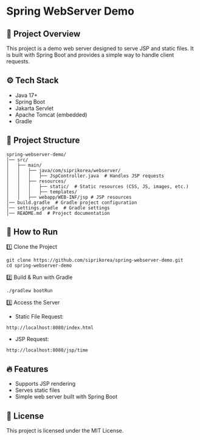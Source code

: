 # Spring WebServer Demo

## 📌 Project Overview
This project is a demo web server designed to serve JSP and static files.
It is built with Spring Boot and provides a simple way to handle client requests.

## ⚙️ Tech Stack
* Java 17+
* Spring Boot
* Jakarta Servlet
* Apache Tomcat (embedded)
* Gradle

## 📂 Project Structure
```
spring-webserver-demo/
│── src/
│   ├── main/
│   │   ├── java/com/siprikorea/webserver/
│   │   │   ├── JspController.java  # Handles JSP requests
│   │   ├── resources/
│   │   │   ├── static/  # Static resources (CSS, JS, images, etc.)
│   │   │   ├── templates/
│   │   ├── webapp/WEB-INF/jsp # JSP resources
│── build.gradle  # Gradle project configuration
│── settings.gradle  # Gradle settings
│── README.md  # Project documentation
```

## 🚀 How to Run

1️⃣ Clone the Project
```shell
git clone https://github.com/siprikorea/spring-webserver-demo.git
cd spring-webserver-demo
```
2️⃣ Build & Run with Gradle
```shell
./gradlew bootRun
```
3️⃣ Access the Server
* Static File Request:
```
http://localhost:8080/index.html
```
* JSP Request:
```
http://localhost:8080/jsp/time
```

## 🔥 Features

* Supports JSP rendering
* Serves static files
* Simple web server built with Spring Boot

## 📜 License

This project is licensed under the MIT License.
